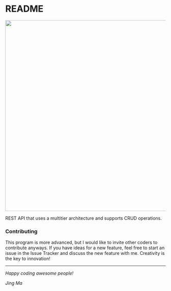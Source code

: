 # README

<img src="http://cameronmcefee.com/img/work/the-octocat/walk-3.gif" width="600">

REST API that uses a multitier architecture and supports CRUD operations.

### Contributing

This program is more advanced, but I would like to invite other coders to contribute anyways. If you have ideas for a new feature, feel free to start an issue in the Issue Tracker and discuss the new feature with me.
Creativity is the key to innovation!

---

_Happy coding awesome people!_

_Jing Ma_
